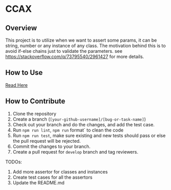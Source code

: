 # CCAX

## Overview

This project is to utilize when we want to assert some params, it can be string, number or any instance of any class.
The motivation behind this is to avoid if-else chains just to validate the parameters. see https://stackoverflow.com/q/73795540/2961427 for more details.

## How to Use

[Read Here](https://github.com/Code-Crash/ccax/blob/main/README.md#how-to-use)

## How to Contribute

1. Clone the repository
2. Create a branch (`[your-github-username]/[bug-or-task-name]`)
3. Check out your branch and do the changes, and add the test case.
4. Run `npm run lint`, `npm run` format` to clean the code
5. Run `npm run test`, make sure existing and new tests should pass or else the pull request will be rejected.
6. Commit the changes to your branch.
7. Create a pull request for `develop` branch and tag reviewers.


TODOs:

1. Add more assertor for classes and instances
2. Create test cases for all the assertors
3. Update the README.md
